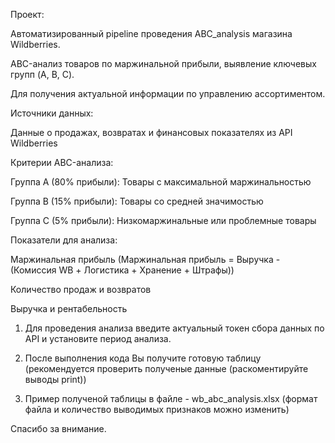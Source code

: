 Проект:

Автоматизированный pipeline проведения ABC_analysis магазина Wildberries.

ABC-анализ товаров по маржинальной прибыли, выявление ключевых групп (A, B, C).

Для получения актуальной информации по управлению ассортиментом.

Источники данных:

Данные о продажах, возвратах и финансовых показателях из API Wildberries

Критерии ABC-анализа:

Группа A (80% прибыли): Товары с максимальной маржинальностью

Группа B (15% прибыли): Товары со средней значимостью

Группа C (5% прибыли): Низкомаржинальные или проблемные товары

Показатели для анализа:

Маржинальная прибыль (Маржинальная прибыль = Выручка - (Комиссия WB + Логистика + Хранение + Штрафы))

Количество продаж и возвратов

Выручка и рентабельность

1. Для проведения анализа введите актуальный токен сбора данных по API и установите период анализа.

2. После выполнения кода Вы получите готовую таблицу (рекомендуется проверить полученые данные (раскоментируйте выводы print))

3. Пример полученой таблицы в файле - wb_abc_analysis.xlsx (формат файла и количество выводимых признаков можно изменить)

Спасибо за внимание.
